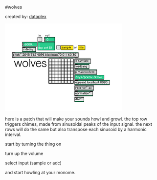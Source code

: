 #wolves

created by: [dataplex](ulfurhansson.com)

![](app-wolves.png)

here is a patch that will make your sounds howl and growl. the top row triggers chimes, made from sinusoidal peaks of the input signal. the next rows will do the same but also transpose each sinusoid by a harmonic interval.

start by turning the thing on

turn up the volume

select input (sample or adc)

and start howling at your monome.